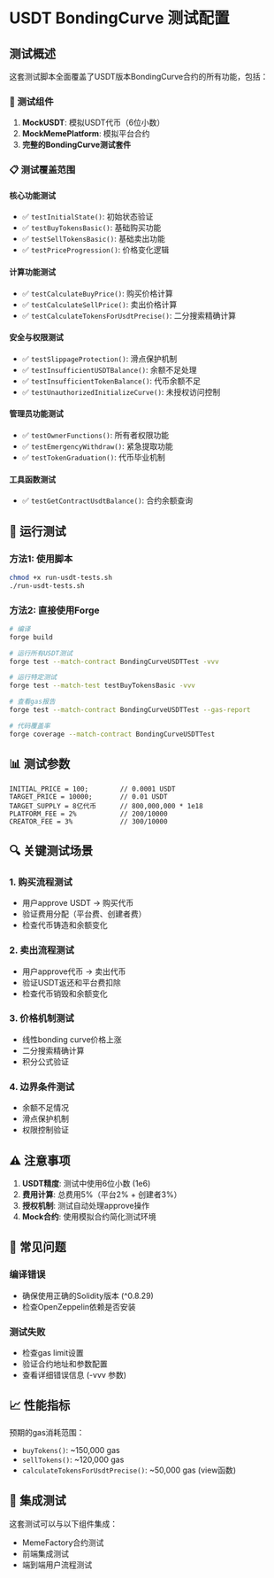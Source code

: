 # USDT BondingCurve 测试配置

## 测试概述

这套测试脚本全面覆盖了USDT版本BondingCurve合约的所有功能，包括：

### 🔧 测试组件

1. **MockUSDT**: 模拟USDT代币（6位小数）
2. **MockMemePlatform**: 模拟平台合约
3. **完整的BondingCurve测试套件**

### 📋 测试覆盖范围

#### 核心功能测试
- ✅ `testInitialState()`: 初始状态验证
- ✅ `testBuyTokensBasic()`: 基础购买功能
- ✅ `testSellTokensBasic()`: 基础卖出功能
- ✅ `testPriceProgression()`: 价格变化逻辑

#### 计算功能测试
- ✅ `testCalculateBuyPrice()`: 购买价格计算
- ✅ `testCalculateSellPrice()`: 卖出价格计算
- ✅ `testCalculateTokensForUsdtPrecise()`: 二分搜索精确计算

#### 安全与权限测试
- ✅ `testSlippageProtection()`: 滑点保护机制
- ✅ `testInsufficientUSDTBalance()`: 余额不足处理
- ✅ `testInsufficientTokenBalance()`: 代币余额不足
- ✅ `testUnauthorizedInitializeCurve()`: 未授权访问控制

#### 管理员功能测试
- ✅ `testOwnerFunctions()`: 所有者权限功能
- ✅ `testEmergencyWithdraw()`: 紧急提取功能
- ✅ `testTokenGraduation()`: 代币毕业机制

#### 工具函数测试
- ✅ `testGetContractUsdtBalance()`: 合约余额查询

## 🚀 运行测试

### 方法1: 使用脚本
```bash
chmod +x run-usdt-tests.sh
./run-usdt-tests.sh
```

### 方法2: 直接使用Forge
```bash
# 编译
forge build

# 运行所有USDT测试
forge test --match-contract BondingCurveUSDTTest -vvv

# 运行特定测试
forge test --match-test testBuyTokensBasic -vvv

# 查看gas报告
forge test --match-contract BondingCurveUSDTTest --gas-report

# 代码覆盖率
forge coverage --match-contract BondingCurveUSDTTest
```

## 📊 测试参数

```solidity
INITIAL_PRICE = 100;        // 0.0001 USDT
TARGET_PRICE = 10000;       // 0.01 USDT  
TARGET_SUPPLY = 8亿代币      // 800,000,000 * 1e18
PLATFORM_FEE = 2%           // 200/10000
CREATOR_FEE = 3%            // 300/10000
```

## 🔍 关键测试场景

### 1. 购买流程测试
- 用户approve USDT → 购买代币
- 验证费用分配（平台费、创建者费）
- 检查代币铸造和余额变化

### 2. 卖出流程测试  
- 用户approve代币 → 卖出代币
- 验证USDT返还和平台费扣除
- 检查代币销毁和余额变化

### 3. 价格机制测试
- 线性bonding curve价格上涨
- 二分搜索精确计算
- 积分公式验证

### 4. 边界条件测试
- 余额不足情况
- 滑点保护机制
- 权限控制验证

## ⚠️ 注意事项

1. **USDT精度**: 测试中使用6位小数 (1e6)
2. **费用计算**: 总费用5%（平台2% + 创建者3%）
3. **授权机制**: 测试自动处理approve操作
4. **Mock合约**: 使用模拟合约简化测试环境

## 🐛 常见问题

### 编译错误
- 确保使用正确的Solidity版本 (^0.8.29)
- 检查OpenZeppelin依赖是否安装

### 测试失败
- 检查gas limit设置
- 验证合约地址和参数配置
- 查看详细错误信息 (-vvv 参数)

## 📈 性能指标

预期的gas消耗范围：
- `buyTokens()`: ~150,000 gas
- `sellTokens()`: ~120,000 gas  
- `calculateTokensForUsdtPrecise()`: ~50,000 gas (view函数)

## 🔄 集成测试

这套测试可以与以下组件集成：
- MemeFactory合约测试
- 前端集成测试
- 端到端用户流程测试 